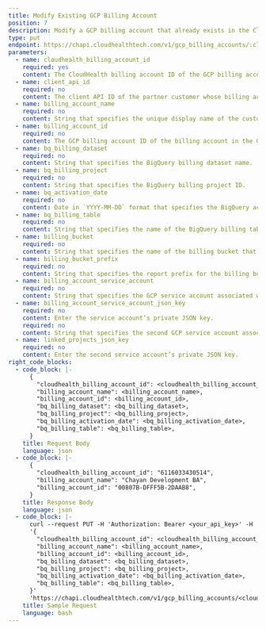 ```yaml
---
title: Modify Existing GCP Billing Account
position: 7
description: Modify a GCP billing account that already exists in the CloudHealth Platform.
type: put
endpoint: https://chapi.cloudhealthtech.com/v1/gcp_billing_accounts/:cloudhealth_billing_account_id
parameters:
  - name: cloudhealth_billing_account_id
    required: yes
    content: The CloudHealth billing account ID of the GCP billing account. For more information, see [How to Get CloudHealth Billing Account ID](#gcp-account_how-to-get-cloudhealth-billing-account-id).
  - name: client_api_id
    required: no
    content: The client API ID of the partner customer whose billing account is being added. Required for partners configuring a partner customer's billing account.
  - name: billing_account_name
    required: no
    content: String that specifies the unique display name of the customer's billing account.
  - name: billing_account_id
    required: no
    content: The GCP billing account ID of the billing account in the Google Console.   
  - name: bq_billing_dataset
    required: no
    content: String that specifies the BigQuery billing dataset name.
  - name: bq_billing_project
    required: no
    content: String that specifies the BigQuery billing project ID.
  - name: bq_activation_date
    required: no
    content: Date in `YYYY-MM-DD` format that specifies the BigQuery activation date. To locate the activation date, run the following query in the BigQuery Query Editor, replacing `insert_table_name` with the BigQuery table name - `SELECT min(export_time) FROM insert_table_name`
  - name: bq_billing_table
    required: no
    content: String that specifies the name of the BigQuery billing table.
  - name: billing_bucket
    required: no
    content: String that specifies the name of the billing bucket that contains the GCP billing export for the billing account.
  - name: billing_bucket_prefix
    required: no
    content: String that specifies the report prefix for the billing bucket.
  - name: billing_account_service_account
    required: no
    content: String that specifies the GCP service account associated with the billing account.
  - name: billing_account_service_account_json_key
    required: no
    content: Enter the service account’s private JSON key.
    required: no
    content: String that specifies the second GCP service account associated with the billing account, if applicable. To ensure that the minimum set of permissions are used, some customers might prefer to use two service accounts for CloudHealth, one for billing data and one for asset and rightsizing data. CloudHealth recommends that partners use two service accounts for their partner customers, with the billing data service account owned by the partner and the asset and rightsizing data service account owned by the partner customer.
  - name: linked_projects_json_key
    required: no
    content: Enter the second service account’s private JSON key. 
right_code_blocks:
  - code_block: |-
      {
        "cloudhealth_billing_account_id": <cloudhealth_billing_account_id>,
        "billing_account_name": <billing_account_name>,
        "billing_account_id": <billing_account_id>,
        "bq_billing_dataset": <bq_billing_dataset>,
        "bq_billing_project": <bq_billing_project>,
        "bq_billing_activation_date": <bq_billing_activation_date>,
        "bq_billing_table": <bq_billing_table>,
      }
    title: Request Body
    language: json
  - code_block: |-
      {
        "cloudhealth_billing_account_id": "6116033430514",
        "billing_account_name": "Chayan Development BA",
        "billing_account_id": "00807B-DFFF5B-2DAAB8",
      }
    title: Response Body
    language: json
  - code_block: |-
      curl --request PUT -H 'Authorization: Bearer <your_api_key>' -H 'Content-Type: application/json' -d
      '{
        "cloudhealth_billing_account_id": <cloudhealth_billing_account_id>,
        "billing_account_name": <billing_account_name>,
        "billing_account_id": <billing_account_id>,
        "bq_billing_dataset": <bq_billing_dataset>,
        "bq_billing_project": <bq_billing_project>,
        "bq_billing_activation_date": <bq_billing_activation_date>,
        "bq_billing_table": <bq_billing_table>,
      }'
      'https://chapi.cloudhealthtech.com/v1/gcp_billing_accounts/<cloudhealth_billing_account_id>'
    title: Sample Request
    language: bash
---
```

